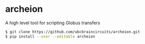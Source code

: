 # archeion

A high level tool for scripting Globus transfers

```bash
$ git clone https://github.com/ubcbraincircuits/archeion.git
$ pip install --user --editable archeion
```

